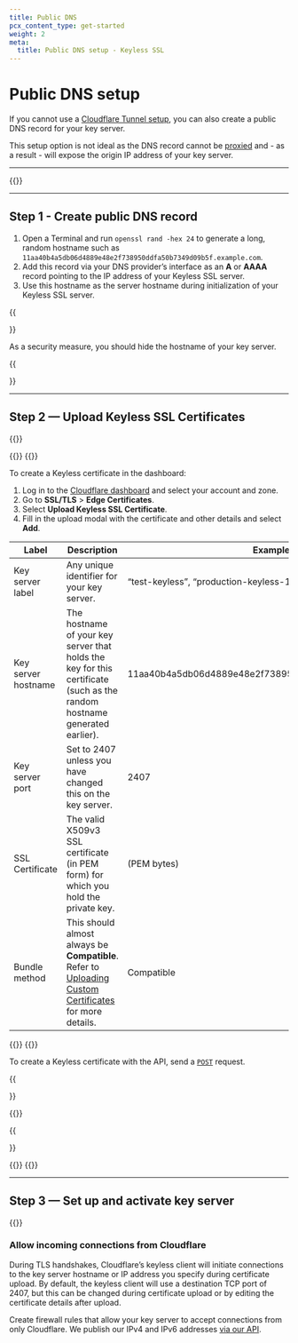 ```yaml
---
title: Public DNS
pcx_content_type: get-started
weight: 2
meta:
  title: Public DNS setup - Keyless SSL
---
```


# Public DNS setup

If you cannot use a [Cloudflare Tunnel setup](/ssl/keyless-ssl/configuration/cloudflare-tunnel/), you can also create a public DNS record for your key server.

This setup option is not ideal as the DNS record cannot be [proxied](/dns/manage-dns-records/reference/proxied-dns-records/) and - as a result - will expose the origin IP address of your key server.

---

{{<render file="_keyless-prereqs.md">}}

---

## Step 1 - Create public DNS record


1.  Open a Terminal and run `openssl rand -hex 24` to generate a long, random hostname such as `11aa40b4a5db06d4889e48e2f738950ddfa50b7349d09b5f.example.com`.
2.  Add this record via your DNS provider’s interface as an **A** or **AAAA** record pointing to the IP address of your Keyless SSL server.
3.  Use this hostname as the server hostname during initialization of your Keyless SSL server.

{{<Aside type="warning">}}

As a security measure, you should hide the hostname of your key server.

{{</Aside>}}

---

## Step 2 — Upload Keyless SSL Certificates

{{<render file="_keyless-upload-preamble.md">}}

{{<tabs labels="Dashboard | API">}}
{{<tab label="dashboard" no-code="true">}}

To create a Keyless certificate in the dashboard:

1.  Log in to the [Cloudflare dashboard](https://dash.cloudflare.com) and select your account and zone.
2.  Go to **SSL/TLS** > **Edge Certificates**.
3.  Select **Upload Keyless SSL Certificate**.
4.  Fill in the upload modal with the certificate and other details and select **Add**.

| Label | Description | Example Values | 
| --- | --- | --- |
| Key server label | Any unique identifier for your key server. | “test-keyless”, “production-keyless-1” |
| Key server hostname | The hostname of your key server that holds the key for this certificate (such as the random hostname generated earlier). | 11aa40b4a5db06d4889e48e2f738950ddfa50b7349d09b5f.example.com |
| Key server port | Set to 2407 unless you have changed this on the key server. | 2407 |
| SSL Certificate | The valid X509v3 SSL certificate (in PEM form) for which you hold the private key. | (PEM bytes) |
| Bundle method | This should almost always be **Compatible**. Refer to [Uploading Custom Certificates](/ssl/edge-certificates/custom-certificates/uploading/) for more details. | Compatible |

{{</tab>}}
{{<tab label="api" no-code="true">}}

To create a Keyless certificate with the API, send a [`POST`](/api/operations/keyless-ssl-for-a-zone-create-keyless-ssl-configuration) request.

{{<Aside type="warning">}}

{{<render file="_certificate-api-formatting.md">}}

{{</Aside>}}

{{</tab>}}
{{</tabs>}}

---

## Step 3 — Set up and activate key server

{{<render file="_keyless-key-server-setup.md" withParameters="11aa40b4a5db06d4889e48e2f.example.com">}}

### Allow incoming connections from Cloudflare

During TLS handshakes, Cloudflare’s keyless client will initiate connections to the key server hostname or IP address you specify during certificate upload. By default, the keyless client will use a destination TCP port of 2407, but this can be changed during certificate upload or by editing the certificate details after upload.

Create firewall rules that allow your key server to accept connections from only Cloudflare. We publish our IPv4 and IPv6 addresses [via our API](/api/operations/cloudflare-i-ps-cloudflare-ip-details).
